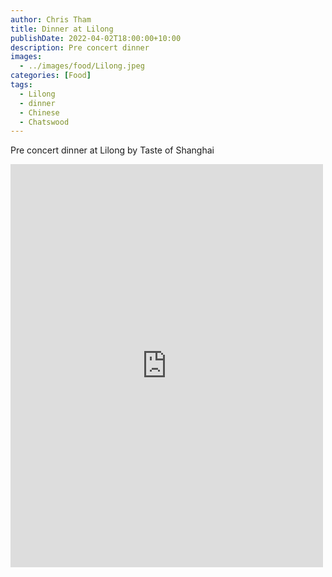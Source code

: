 ```yaml
---
author: Chris Tham
title: Dinner at Lilong
publishDate: 2022-04-02T18:00:00+10:00
description: Pre concert dinner
images:
  - ../images/food/Lilong.jpeg
categories: [Food]
tags:
  - Lilong
  - dinner
  - Chinese
  - Chatswood
---
```


Pre concert dinner at Lilong by Taste of Shanghai

<iframe src="https://www.facebook.com/plugins/post.php?href=https%3A%2F%2Fwww.facebook.com%2Fchris1.tham%2Fposts%2Fpfbid02eZCjxjg6Due81oHPVMJJrQXaAvkoMBykcjkqmd8bYiXK7BhxUva2qSFPDTwtJRgxl&show_text=true&width=500" width="500" height="645" style="border:none;overflow:hidden" scrolling="no" frameborder="0" allowfullscreen="true" allow="autoplay; clipboard-write; encrypted-media; picture-in-picture; web-share"></iframe>
